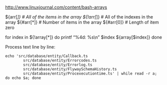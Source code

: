 http://www.linuxjournal.com/content/bash-arrays

${arr[*]} # All of the items in the array
${!arr[*]} # All of the indexes in the array
${#arr[*]} # Number of items in the array
${#arr[0]} # Length of item zero

for index in ${!array[*]}
do
printf “%4d: %s\n” $index ${array[$index]}
done





Process text line by line:

```shell
echo 'src/database/entity/Callback.ts
        src/database/entity/Errorcodes.ts
        src/database/entity/Errorlog.ts
        src/database/entity/FlywaySchemaHistory.ts
        src/database/entity/Procexecutiontime.ts' | while read -r a; do echo $a; done
```


